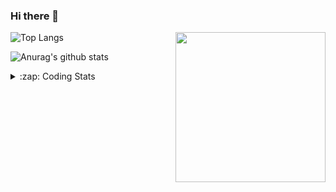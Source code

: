 ### Hi there 👋

<!--
**tao8687/tao8687** is a ✨ _special_ ✨ repository because its `README.md` (this file) appears on your GitHub profile.

Here are some ideas to get you started:

- 🔭 I’m currently working on ...
- 🌱 I’m currently learning ...
- 👯 I’m looking to collaborate on ...
- 🤔 I’m looking for help with ...
- 💬 Ask me about ...
- 📫 How to reach me: ...
- 😄 Pronouns: ...
- ⚡ Fun fact: ...
-->

<img align='right' src="https://media.giphy.com/media/M9gbBd9nbDrOTu1Mqx/giphy.gif" width="240">

  
![Top Langs](https://github-readme-stats.vercel.app/api/top-langs/?username=tao8687&layout=compact&title_color=23238E&text_color=A67D3D)

![Anurag's github stats](https://github-readme-stats.vercel.app/api?username=tao8687&show_icons=true&&text_color=A67D3D&title_color=23238E&show_icons=false&count_private=true&hide=stars)

<details>
  <summary>:zap: Coding Stats</summary>
  <br>
    
<!--START_SECTION:waka-->

```text
From: 31 December 2022 - To: 07 January 2023

Markdown   2 hrs 2 mins    █████████▒░░░░░░░░░░░░░░░   36.90 %
Bash       1 hr 16 mins    █████▓░░░░░░░░░░░░░░░░░░░   22.97 %
C          1 hr 8 mins     █████░░░░░░░░░░░░░░░░░░░░   20.54 %
Makefile   21 mins         █▓░░░░░░░░░░░░░░░░░░░░░░░   06.41 %
Text       17 mins         █▒░░░░░░░░░░░░░░░░░░░░░░░   05.37 %
C++        15 mins         █▒░░░░░░░░░░░░░░░░░░░░░░░   04.79 %
```

<!--END_SECTION:waka-->
</details>
